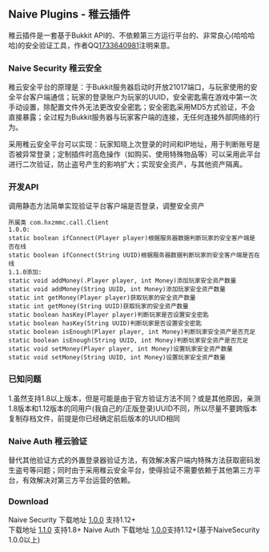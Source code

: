 ## Naive Plugins - 稚云插件

稚云插件是一套基于Bukkit API的、不依赖第三方运行平台的、非常良心(哈哈哈哈)的安全验证工具，作者QQ[1733640981](http://wpa.qq.com/msgrd?v=3&uin=1733640981&site=qq&menu=yes)注明来意。

### Naive Security 稚云安全

稚云安全平台的原理是：于Bukkit服务器启动时开放21017端口，与玩家使用的安全平台客户端通信；玩家的登录账户为玩家的UUID，安全密匙需在游戏中第一次手动设置，除配置文件外无法更改安全密匙；安全密匙采用MD5方式验证，不会直接暴露；全过程为Bukkit服务器与玩家客户端的连接，无任何连接外部网络的行为。

采用稚云安全平台可以实现：玩家知晓上次登录的时间和IP地址，用于判断账号是否被异常登录；定制插件时高危操作（如购买、使用特殊物品等）可以采用此平台进行二次验证，防止盗号产生的影响扩大；实现安全资产，与其他资产隔离。

### 开发API

调用静态方法简单实现验证平台客户端是否登录，调整安全资产

```api
所属类 com.hxzmmc.call.Client
1.0.0:
static boolean ifConnect(Player player)根据服务器数据判断玩家的安全客户端是否在线
static boolean ifConnect(String UUID)根据服务器数据判断玩家的安全客户端是否在线
1.1.0添加:
static void addMoney(.Player player, int Money)添加玩家安全资产数量
static void addMoney(String UUID, int Money)添加玩家安全资产数量
static int getMoney(Player player)获取玩家的安全资产数量
static int getMoney(String UUID)获取玩家的安全资产数量
static boolean hasKey(Player player)判断玩家是否设置安全密匙
static boolean hasKey(String UUID)判断玩家是否设置安全密匙
static boolean isEnough(Player player, int Money)判断玩家安全资产是否充足
static boolean isEnough(String UUID, int Money)判断玩家安全资产是否充足
static void setMoney(Player player, int Money)设置玩家安全资产数量
static void setMoney(String UUID, int Money)设置玩家安全资产数量
```

### 已知问题

1.虽然支持1.8以上版本，但是可能是由于官方验证方法不同？或是其他原因，亲测1.8版本和1.12版本的同用户(我自己的/正版登录)UUID不同，所以尽量不要跨版本复制存档文件，前提是你已经确定前后版本的UUID相同

### Naive Auth 稚云验证

替代其他验证方式的外置登录器验证方法，有效解决客户端内特殊方法获取密码发生盗号等问题；同时由于采用稚云安全平台，使得验证不需要依赖于其他第三方平台，有效解决对第三方平台运营的依赖。

### Download

Naive Security
下载地址 [1.0.0](https://github.com/1733640981/1733640981.github.io/releases/tag/1.0.0) 支持1.12+<br>
下载地址 [1.1.0](https://github.com/1733640981/1733640981.github.io/releases/tag/1.1.0) 支持1.8+
Naive Auth
下载地址 [1.0.0](https://github.com/)支持1.12+(基于NaiveSecurity 1.0.0以上)
